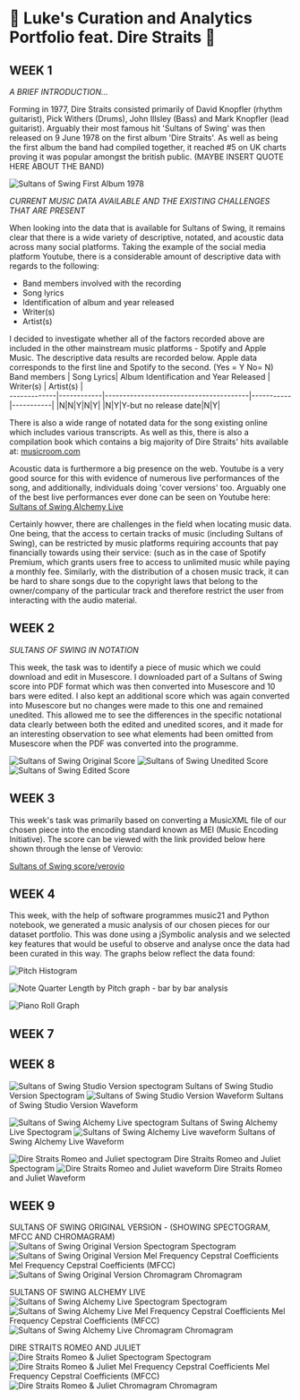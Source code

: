 # :rocket: Luke's Curation and Analytics Portfolio feat. Dire Straits :rocket:
## WEEK 1

*A BRIEF INTRODUCTION...*

Forming in 1977, Dire Straits consisted primarily of David Knopfler (rhythm guitarist), Pick Withers (Drums), John Illsley (Bass) and Mark Knopfler (lead guitarist). Arguably their most famous hit 'Sultans of Swing' was then released on 9 June 1978 on the first album 'Dire Straits'. As well as being the first album the band had compiled together, it reached #5 on UK charts proving it was popular amongst the british public. (MAYBE INSERT QUOTE HERE ABOUT THE BAND)

![Sultans of Swing First Album 1978](https://github.com/LukeH32/MCA-2022/blob/master/dire%20straits%20first%20album%20photo.jpg?raw=true)

*CURRENT MUSIC DATA AVAILABLE AND THE EXISTING CHALLENGES THAT ARE PRESENT*

When looking into the data that is available for Sultans of Swing, it remains clear that there is a wide variety of descriptive, notated, and acoustic data across many social platforms. Taking the example of the social media platform Youtube, there is a considerable amount of descriptive data with regards to the following: 
* Band members involved with the recording 
* Song lyrics 
* Identification of album and year released 
* Writer(s) 
* Artist(s) 

I decided to investigate whether  all of the factors recorded above are included in the other mainstream music platforms - Spotify and Apple Music. The descriptive data results are recorded below. Apple data corresponds to the first line and Spotify to the second.  (Yes = Y   No= N)  
Band members | Song Lyrics| Album Identification and Year Released | Writer(s) | Artist(s) |                                                                           
-------------|------------|----------------------------------------|-----------|-----------| 
|N|N|Y|N|Y|
|N|Y|Y-but no release date|N|Y|



There is also a wide range of notated data for the song existing online which includes various transcripts. As well as this, there is also a compilation book which contains a big majority of Dire Straits' hits available at: [musicroom.com](https://www.musicroom.com/dire-straits-sultans-of-swing-very-best-of-piano-musdg70826)


Acoustic data is furthermore a big presence on the web. Youtube is a very good source for this with evidence of numerous live performances of the song, and additionally, individuals doing 'cover versions' too. Arguably one of the best live performances ever done can be seen on Youtube here: [Sultans of Swing Alchemy Live](https://www.youtube.com/watch?v=8Pa9x9fZBtY)

Certainly howver, there are challenges in the field when locating music data. One being, that the access to certain tracks of music (including Sultans of Swing), can be restricted by music platforms requiring accounts that pay financially towards using their service: (such as in the case of Spotify Premium, which grants users free to access to unlimited music while paying a monthly fee. Similarly, with the distribution of a chosen music track, it can be hard to share songs due to the copyright laws that belong to the owner/company of the particular track and therefore restrict the user from interacting with the audio material.  

## WEEK 2

*SULTANS OF SWING IN NOTATION*

This week, the task was to identify a piece of music which we could download and edit in Musescore. I downloaded part of a Sultans of Swing score into PDF format which was then converted into Musescore and 10 bars were edited. I also kept an additional score which was again converted into Musescore but no changes were made to this one and remained unedited. This allowed me to see the differences in the specific notational data clearly between both the edited and unedited scores, and it made for an interesting observation to see what elements had been omitted from Musescore when the PDF was converted into the programme.

![Sultans of Swing Original Score](https://github.com/LukeH32/MCA-2022/blob/master/data/sultans%20of%20swing%20orginal.png)
![Sultans of Swing Unedited Score](https://github.com/LukeH32/MCA-2022/blob/master/data/sultansofswing_unedited.png)
![Sultans of Swing Edited Score](https://github.com/LukeH32/MCA-2022/blob/master/data/Sultans%20of%20Swing%20Edited%20Score%20.png)


## WEEK 3 

This week's task was primarily based on converting a MusicXML file of our chosen piece into the encoding standard known as MEI (Music Encoding Initiative). The score can be viewed with the link provided below here shown through the lense of Verovio:

[Sultans of Swing score/verovio](https://lukeh32.github.io/MCA-2022/verovio.html)


## WEEK 4    

This week, with the help of software programmes music21 and Python notebook, we generated a music analysis of our chosen pieces for our dataset portfolio. This was done using a jSymbolic analysis and we selected key features that would be useful to observe and analyse once the data had been curated in this way. The graphs below reflect the data found:

![Pitch Histogram](https://github.com/LukeH32/MCA-2022/blob/master/data/Week%204%20Scatter%20plot%20.png) 

![Note Quarter Length by Pitch graph - bar by bar analysis](https://github.com/LukeH32/MCA-2022/blob/master/data/Week%204%20Note%20quarter%20length%20by%20pitch%20.png)

![Piano Roll Graph](https://github.com/LukeH32/MCA-2022/blob/master/data/Week%204%20Graph%20.png)

## WEEK 7







## WEEK 8 

![Sultans of Swing Studio Version spectogram](https://github.com/LukeH32/MCA-2022/blob/master/data/Sultans%20of%20Swing%20Studio%20Version%20Spectogram.png)
Sultans of Swing Studio Version Spectogram 
![Sultans of Swing Studio Version Waveform](https://github.com/LukeH32/MCA-2022/blob/master/data/Sultans%20of%20Swing%20Studio%20Version%20Waveform.png)
Sultans of Swing Studio Version Waveform 


![Sultans of Swing Alchemy Live spectogram](https://github.com/LukeH32/MCA-2022/blob/master/data/Sultans%20of%20Swing%20Alchemy%20Live%20Spectogram.png)
Sultans of Swing Alchemy Live Spectogram
![Sultans of Swing Alchemy Live waveform](https://github.com/LukeH32/MCA-2022/blob/master/data/Sultans%20of%20Swing%20Alchemy%20Live%20Waveform.png)
Sultans of Swing Alchemy Live Waveform 


![Dire Straits Romeo and Juliet spectogram](https://github.com/LukeH32/MCA-2022/blob/master/data/Dire%20Straits%20Romeo%20and%20Juliet%20Spectogram.png)
Dire Straits Romeo and Juliet Spectogram
![Dire Straits Romeo and Juliet waveform](https://github.com/LukeH32/MCA-2022/blob/master/data/Dire%20Straits%20Romeo%20and%20Juliet%20Waveform.png)
Dire Straits Romeo and Juliet Waveform 


## WEEK 9

SULTANS OF SWING ORIGINAL VERSION - (SHOWING SPECTOGRAM, MFCC AND CHROMAGRAM) 
![Sultans of Swing Original Version Spectogram](https://github.com/LukeH32/MCA-2022/blob/master/data/Wk%209%20Sultans%20of%20Swing%20Original%20Version%20Spectogram%20image%20file.png)
Spectogram
![Sultans of Swing Original Version Mel Frequency Cepstral Coefficients](https://github.com/LukeH32/MCA-2022/blob/master/data/Wk%209%20Sultans%20of%20Swing%20Original%20Version%20MFCC%20image%20file.png)
Mel Frequency Cepstral Coefficients (MFCC) 
![Sultans of Swing Original Version Chromagram](https://github.com/LukeH32/MCA-2022/blob/master/data/Wk%209%20Sultans%20of%20Swing%20Original%20Version%20Chromagram%20image%20file.png)
Chromagram 

SULTANS OF SWING ALCHEMY LIVE 
![Sultans of Swing Alchemy Live Spectogram](https://github.com/LukeH32/MCA-2022/blob/master/data/Wk%209%20Sultans%20of%20Swing%20Alchemy%20Live%20Spectogram%20image%20file.png)
Spectogram 
![Sultans of Swing Alchemy Live Mel Frequency Cepstral Coefficients](https://github.com/LukeH32/MCA-2022/blob/master/data/Wk%209%20Sultans%20of%20Swing%20Alchemy%20Live%20MFCC%20image%20file.png) 
Mel Frequency Cepstral Coefficients (MFCC) 
![Sultans of Swing Alchemy Live Chromagram](https://github.com/LukeH32/MCA-2022/blob/master/data/Wk%209%20Sultans%20of%20Swing%20Alchemy%20Live%20Chromagram%20image%20file.png)
Chromagram 

DIRE STRAITS ROMEO AND JULIET  
![Dire Straits Romeo & Juliet Spectogram](https://github.com/LukeH32/MCA-2022/blob/master/data/Wk%209%20Dire%20Straits%20Romeo%20and%20Juliet%201980%20Spectogram%20image%20file.png)
Spectogram 
![Dire Straits Romeo & Juliet Mel Frequency Cepstral Coefficients](https://github.com/LukeH32/MCA-2022/blob/master/data/Wk%209%20Dire%20Straits%20Romeo%20and%20Juliet%201980%20Mel%20Frequency%20Cepstral%20Coefficients%20(MFCC)%20image%20file.png)
Mel Frequency Cepstral Coefficients (MFCC) 
![Dire Straits Romeo & Juliet Chromagram](https://github.com/LukeH32/MCA-2022/blob/master/data/Wk%209%20Dire%20Straits%20Romeo%20and%20Juliet%201980%20Chromagram%20image.png)
Chromagram 

